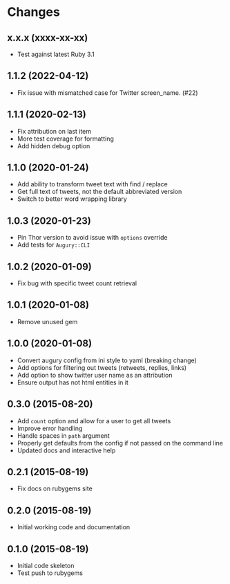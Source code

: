 # Changes

## x.x.x (xxxx-xx-xx)

- Test against latest Ruby 3.1

## 1.1.2 (2022-04-12)

- Fix issue with mismatched case for Twitter screen_name. (#22)

## 1.1.1 (2020-02-13)

- Fix attribution on last item
- More test coverage for formatting
- Add hidden debug option

## 1.1.0 (2020-01-24)

- Add ability to transform tweet text with find / replace
- Get full text of tweets, not the default abbreviated version
- Switch to better word wrapping library

## 1.0.3 (2020-01-23)

- Pin Thor version to avoid issue with `options` override
- Add tests for `Augury::CLI`

## 1.0.2 (2020-01-09)

- Fix bug with specific tweet count retrieval

## 1.0.1 (2020-01-08)

- Remove unused gem

## 1.0.0 (2020-01-08)

- Convert augury config from ini style to yaml (breaking change)
- Add options for filtering out tweets (retweets, replies, links)
- Add option to show twitter user name as an attribution
- Ensure output has not html entities in it

## 0.3.0 (2015-08-20)

- Add `count` option and allow for a user to get all tweets
- Improve error handling
- Handle spaces in `path` argument
- Properly get defaults from the config if not passed on the command line
- Updated docs and interactive help

## 0.2.1 (2015-08-19)

- Fix docs on rubygems site

## 0.2.0 (2015-08-19)

- Initial working code and documentation

## 0.1.0 (2015-08-19)

- Initial code skeleton
- Test push to rubygems
